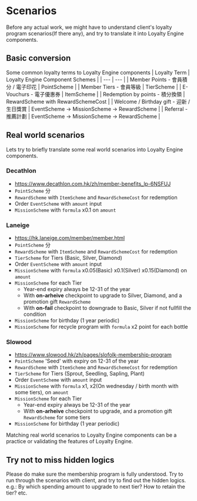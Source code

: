 # Scenarios
Before any actual work, we might have to understand client's loyalty program scenarios(If there any), and try to translate it into Loyalty Engine components.

## Basic conversion
Some common loyalty terms to Loyalty Engine components
| Loyalty Term | Loyalty Engine Component Schemes |
| --- | --- |
| Member Points - 會員積分 / 電子印花 | PointScheme |
| Member Tiers - 會員等級 | TierScheme |
| E-Vouchurs - 電子優惠券 | ItemScheme |
| Redemption by points - 積分換領 | RewardScheme with RewardSchemeCost |
| Welcome / Birthday gift - 迎新 / 生日獎賞 | EventScheme -> MissionScheme -> RewardScheme  |
| Referral - 推薦計劃 | EventScheme -> MissionScheme -> RewardScheme  |

## Real world scenarios
Lets try to briefly translate some real world scenarios into Loyalty Engine components.

### Decathlon
- https://www.decathlon.com.hk/zh/member-benefits_lp-6NSFUJ
- `PointScheme` 分
- `RewardScheme` with `ItemScheme` and `RewardSchemeCost` for redemption
- Order `EventScheme` with `amount` input
- `MissionScheme` with `formula` x0.1 on `amount`


### Laneige
- https://hk.laneige.com/member/member.html
- `PointScheme` 分
- `RewardScheme` with `ItemScheme` and `RewardSchemeCost` for redemption
- `TierScheme` for Tiers (Basic, Silver, Diamond)
- Order `EventScheme` with `amount` input
- `MissionScheme` with `formula` x0.05(Basic) x0.1(Silver) x0.15(Diamond) on `amount`
- `MissionScheme` for each Tier
    - Year-end expiry always be 12-31 of the year
    - With **on-arheive** checkpoint to upgrade to Silver, Diamond, and a promotion gift `RewardScheme`
    - With **on-fail** checkpoint to downgrade to Basic, Silver if not fullfill the condition
- `MissionScheme` for birthday (1 year periodic)
- `MissionScheme` for recycle program with `formula` x2 point for each bottle

### Slowood
- https://www.slowood.hk/zh/pages/slofolk-membership-program
- `PointScheme` 'Seed' with expiry on 12-31 of the year
- `RewardScheme` with `ItemScheme` and `RewardSchemeCost` for redemption
- `TierScheme` for Tiers (Sprout, Seedling, Sapling, Plant)
- Order `EventScheme` with `amount` input
- `MissionScheme` with `formula` x1, x2(On wednesday / birth month with some tiers), on `amount`
- `MissionScheme` for each Tier
    - Year-end expiry always be 12-31 of the year
    - With **on-arheive** checkpoint to upgrade, and a promotion gift `RewardScheme` for some tiers
- `MissionScheme` for birthday (1 year periodic)

Matching real world scenarios to Loyalty Engine components can be a practice or validating the features of Loyalty Engine.

## Try not to miss hidden logics
Please do make sure the membership program is fully understood. Try to run through the scenarios with client, and try to find out the hidden logics. e.g.: By which spending amount to upgrade to next tier? How to retain the tier? etc.